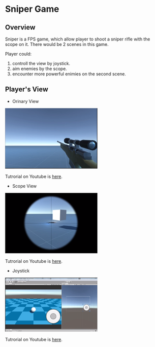 # Sniper Game

## Overview
Sniper is a FPS game, which allow player to shoot a sniper rifle with the scope on it. There would be 2 scenes in this game.

Player could:
1. controll the view by joystick.
2. aim enemies by the scope.
3. encounter more powerful enimies on the second scene.

## Player's View
* Orinary View

<img src = "Pics.md/SniperRifle.PNG" width = 300 >

Tutrorial on Youtube is [here](https://www.youtube.com/watch?v=adcKX1c-kag).

* Scope View

<img src = "Pics.md/OnScope.PNG" width = 300>


Tutrorial on Youtube is [here](https://www.youtube.com/watch?v=adcKX1c-kag).

* Joystick

<img src = "Pics.md/Joystick.PNG" width = 300>

Tutrorial on Youtube is [here](https://www.youtube.com/watch?v=uSnZuBhOA2U).
